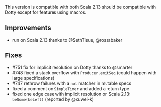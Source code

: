 This version is compatible with both Scala 2.13 should be compatible with Dotty except for features using macros.

## Improvements

 * run on Scala 2.13 thanks to @SethTisue, @rossabaker

## Fixes

 * #751 fix for implicit resolution on Dotty thanks to @smarter
 * #748 fixed a stack overflow with `Producer.emitSeq` (could happen with large specifications)
 * #747 rethrow failures with a `not` matcher in mutable specs
 * fixed a comment on `SimpleTimer` and added a return type
 * fixed one edge case with implicit resolution on Scala 2.13: `beSome(beLeft)` (reported by @xuwei-k)
 
